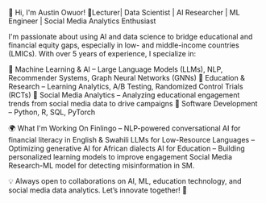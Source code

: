 👋 Hi, I'm Austin Owuor!
🚀Lecturer| Data Scientist | AI Researcher | ML Engineer | Social Media Analytics Enthusiast

I'm passionate about using AI and data science to bridge educational and financial equity gaps, especially in low- and middle-income countries (LMICs). With over 5 years of experience, I specialize in:

🔹 Machine Learning & AI – Large Language Models (LLMs), NLP, Recommender Systems, Graph Neural Networks (GNNs)
🔹 Education & Research – Learning Analytics, A/B Testing, Randomized Control Trials (RCTs)
🔹 Social Media Analytics – Analyzing educational engagement trends from social media data to drive campaigns
🔹 Software Development – Python, R, SQL, PyTorch

🌍 What I'm Working On
Finlingo – NLP-powered conversational AI for financial literacy in English & Swahili
LLMs for Low-Resource Languages – Optimizing generative AI for African dialects
AI for Education – Building personalized learning models to improve engagement
Social Media Research-ML model for detecting misinformation in SM.


💡 Always open to collaborations on AI, ML, education technology, and social media data analytics. Let’s innovate together! 🚀
